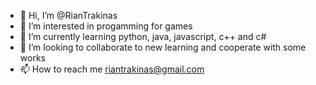 - 👋 Hi, I’m @RianTrakinas
- 👀 I’m interested in progamming for games
- 🌱 I’m currently learning python, java, javascript, c++ and c# 
- 💞️ I’m looking to collaborate to new learning and cooperate with some works
- 📫 How to reach me riantrakinas@gmail.com

<!---
RianTrakinas/RianTrakinas is a ✨ special ✨ repository because its `README.md` (this file) appears on your GitHub profile.
You can click the Preview link to take a look at your changes.
--->

